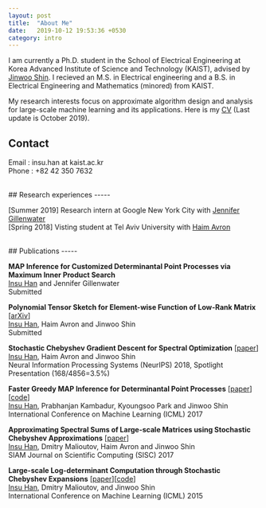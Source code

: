 ```yaml
---
layout: post
title:  "About Me"
date:   2019-10-12 19:53:36 +0530
category: intro
---
```


I am currently a Ph.D. student in the School of Electrical Engineering at Korea Advanced Institute of Science and Technology (KAIST), advised by [Jinwoo Shin]. I recieved an M.S. in Electrical engineering and a B.S. in Electrical Engineering and Mathematics (minored) from KAIST.  

My research interests focus on approximate algorithm design and analysis for large-scale machine learning and its applications. Here is my [CV] (Last update is October 2019).

## Contact
Email : insu.han at kaist.ac.kr <br/>
Phone : +82 42 350 7632

[Jinwoo Shin]: http://alinlab.kaist.ac.kr/shin.html
[CV]: https://www.dropbox.com/s/1n6iunuus8yx6ly/insuhan_resume.pdf?dl=0

<br/>
## Research experiences
-----

[Summer 2019] Research intern at Google New York City with [Jennifer Gillenwater] <br/>
[Spring 2018] Visting student at Tel Aviv University with [Haim Avron]


[Jennifer Gillenwater]: http://jgillenw.com/
[Haim Avron]: http://www.math.tau.ac.il/~haimav/

<br/>
## Publications
-----

**MAP Inference for Customized Determinantal Point Processes via Maximum Inner Product Search** <br/>
<U>Insu Han</U> and Jennifer Gillenwater <br/>
Submitted
<br/>

**Polynomial Tensor Sketch for Element-wise Function of Low-Rank Matrix** [[arXiv][1]]<br/>
<U>Insu Han</U>, Haim Avron and Jinwoo Shin <br/>
Submitted
<br/>

**Stochastic Chebyshev Gradient Descent for Spectral Optimization** [[paper][2]]<br/>
<U>Insu Han</U>, Haim Avron and Jinwoo Shin <br/>
Neural Information Processing Systems (NeurIPS) 2018, Spotlight Presentation (168/4856=3.5%)

**Faster Greedy MAP Inference for Determinantal Point Processes** [[paper][3]][[code][7]]<br/>
<U>Insu Han</U>, Prabhanjan Kambadur, Kyoungsoo Park and Jinwoo Shin <br/>
International Conference on Machine Learning (ICML) 2017

**Approximating Spectral Sums of Large-scale Matrices using Stochastic Chebyshev Approximations** [[paper][4]]<br/>
<U>Insu Han</U>, Dmitry Malioutov, Haim Avron and Jinwoo Shin <br/>
SIAM Journal on Scientific Computing (SISC) 2017

**Large-scale Log-determinant Computation through Stochastic Chebyshev Expansions** [[paper][5]][[code][6]]<br/>
<U>Insu Han</U>, Dmitry Malioutov, and Jinwoo Shin <br/>
International Conference on Machine Learning (ICML) 2015

[1]: https://arxiv.org/pdf/1905.11616.pdf
[2]: https://papers.nips.cc/paper/7968-stochastic-chebyshev-gradient-descent-for-spectral-optimization.pdf
[3]: http://proceedings.mlr.press/v70/han17a/han17a.pdf
[4]: https://epubs.siam.org/doi/pdf/10.1137/16M1078148
[5]: http://proceedings.mlr.press/v37/hana15.pdf
[6]: http://alinlab.kaist.ac.kr/resource/logdet_code.zip
[7]: https://github.com/insuhan/fastdppmap
